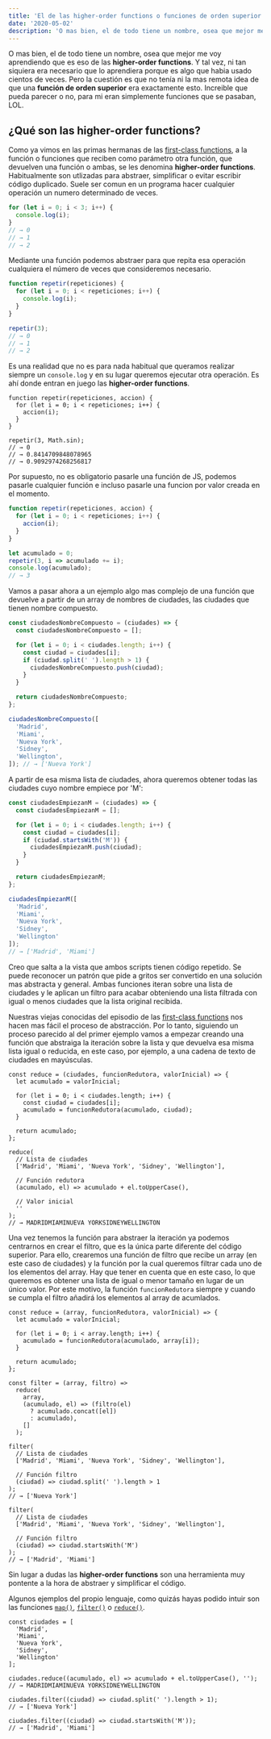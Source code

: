 ```yaml
---
title: 'El de las higher-order functions o funciones de orden superior'
date: '2020-05-02'
description: 'O mas bien, el de todo tiene un nombre, osea que mejor me voy aprendiendo que es eso de las higher-order functions.'
---
```


O mas bien, el de todo tiene un nombre, osea que mejor me voy aprendiendo que es eso de las **higher-order functions**. Y tal vez, ni tan siquiera era necesario que lo aprendiera porque es algo que habia usado cientos de veces. Pero la cuestión es que no tenía ni la mas remota idea de que una **función de orden superior** era exactamente esto. Increible que pueda parecer o no, para mi eran simplemente funciones que se pasaban, LOL.

## ¿Qué son las higher-order functions?

Como ya vimos en las primas hermanas de las [first-class functions](/first-class-functions), a la función o funciones que reciben como parámetro otra función, que devuelven una función o ambas, se les denomina **higher-order functions**. Habitualmente son utlizadas para abstraer, simplificar o evitar escribir código duplicado. Suele ser comun en un programa hacer cualquier operación un numero determinado de veces.

```javascript
for (let i = 0; i < 3; i++) {
  console.log(i);
}
// → 0
// → 1
// → 2
```

Mediante una función podemos abstraer para que repita esa operación cualquiera el número de veces que consideremos necesario.

```javascript
function repetir(repeticiones) {
  for (let i = 0; i < repeticiones; i++) {
    console.log(i);
  }
}

repetir(3);
// → 0
// → 1
// → 2
```

Es una realidad que no es para nada habitual que queramos realizar siempre un `console.log` y en su lugar queremos ejecutar otra operación. Es ahí donde entran en juego las **higher-order functions**.

```javascript{7}
function repetir(repeticiones, accion) {
  for (let i = 0; i < repeticiones; i++) {
    accion(i);
  }
}

repetir(3, Math.sin);
// → 0
// → 0.8414709848078965
// → 0.9092974268256817
```

Por supuesto, no es obligatorio pasarle una función de JS, podemos pasarle cualquier función e incluso pasarle una funcion por valor creada en el momento.

```javascript
function repetir(repeticiones, accion) {
  for (let i = 0; i < repeticiones; i++) {
    accion(i);
  }
}

let acumulado = 0;
repetir(3, i => acumulado += i);
console.log(acumulado);
// → 3
```

Vamos a pasar ahora a un ejemplo algo mas complejo de una función que devuelve a partir de un array de nombres de ciudades, las ciudades que tienen nombre compuesto.

```javascript
const ciudadesNombreCompuesto = (ciudades) => {
  const ciudadesNombreCompuesto = [];

  for (let i = 0; i < ciudades.length; i++) {
    const ciudad = ciudades[i];
    if (ciudad.split(' ').length > 1) {
      ciudadesNombreCompuesto.push(ciudad);
    }
  }

  return ciudadesNombreCompuesto;
};

ciudadesNombreCompuesto([
  'Madrid',
  'Miami',
  'Nueva York',
  'Sidney',
  'Wellington',
]); // → ['Nueva York']
```

A partir de esa misma lista de ciudades, ahora queremos obtener todas las ciudades cuyo nombre empiece por 'M':

```javascript
const ciudadesEmpiezanM = (ciudades) => {
  const ciudadesEmpiezanM = [];

  for (let i = 0; i < ciudades.length; i++) {
    const ciudad = ciudades[i];
    if (ciudad.startsWith('M')) {
      ciudadesEmpiezanM.push(ciudad);
    }
  }

  return ciudadesEmpiezanM;
};

ciudadesEmpiezanM([
  'Madrid',
  'Miami',
  'Nueva York',
  'Sidney',
  'Wellington'
]);
// → ['Madrid', 'Miami']
```

Creo que salta a la vista que ambos scripts tienen código repetido. Se puede reconocer un patrón que pide a gritos ser convertido en una solución mas abstracta y general. Ambas funciones iteran sobre una lista de ciudades y le aplican un filtro para acabar obteniendo una lista filtrada con igual o menos ciudades que la lista original recibida.

Nuestras viejas conocidas del episodio de las [first-class functions](/first-class-functions) nos hacen mas fácil el proceso de abstracción. Por lo tanto, siguiendo un proceso parecido al del primer ejemplo vamos a empezar creando una función que abstraiga la iteración sobre la lista y que devuelva esa misma lista igual o reducida, en este caso, por ejemplo, a una cadena de texto de ciudades en mayúsculas.

```javascript{1,12}
const reduce = (ciudades, funcionRedutora, valorInicial) => {
  let acumulado = valorInicial;

  for (let i = 0; i < ciudades.length; i++) {
    const ciudad = ciudades[i];
    acumulado = funcionRedutora(acumulado, ciudad);
  }

  return acumulado;
};

reduce(
  // Lista de ciudades
  ['Madrid', 'Miami', 'Nueva York', 'Sidney', 'Wellington'],

  // Función redutora
  (acumulado, el) => acumulado + el.toUpperCase(),

  // Valor inicial
  ''
);
// → MADRIDMIAMINUEVA YORKSIDNEYWELLINGTON
```

Una vez tenemos la función para abstraer la iteración ya podemos centrarnos en crear el filtro, que es la única parte diferente del código superior. Para ello, crearemos una función de filtro que recibe un array (en este caso de ciudades) y la función por la cual queremos filtrar cada uno de los elementos del array. Hay que tener en cuenta que en este caso, lo que queremos es obtener una lista de igual o menor tamaño en lugar de un único valor. Por este motivo, la función `funcionRedutora` siempre y cuando se cumpla el filtro añadirá los elementos al array de acumlados.

```javascript{1,11,20,29}
const reduce = (array, funcionRedutora, valorInicial) => {
  let acumulado = valorInicial;

  for (let i = 0; i < array.length; i++) {
    acumulado = funcionRedutora(acumulado, array[i]);
  }

  return acumulado;
};

const filter = (array, filtro) =>
  reduce(
    array,
    (acumulado, el) => (filtro(el)
      ? acumulado.concat([el])
      : acumulado),
    []
  );

filter(
  // Lista de ciudades
  ['Madrid', 'Miami', 'Nueva York', 'Sidney', 'Wellington'],

  // Función filtro
  (ciudad) => ciudad.split(' ').length > 1
);
// → ['Nueva York']

filter(
  // Lista de ciudades
  ['Madrid', 'Miami', 'Nueva York', 'Sidney', 'Wellington'],

  // Función filtro
  (ciudad) => ciudad.startsWith('M')
);
// → ['Madrid', 'Miami']
```

Sin lugar a dudas las **higher-order functions** son una herramienta muy pontente a la hora de abstraer y simplificar el código.

Algunos ejemplos del propio lenguaje, como quizás hayas podido intuir son las funciones [`map()`](https://developer.mozilla.org/es/docs/Web/JavaScript/Referencia/Objetos_globales/Array/map), [`filter()`](https://developer.mozilla.org/es/docs/Web/JavaScript/Referencia/Objetos_globales/Array/filter) o [`reduce()`](https://developer.mozilla.org/es/docs/Web/JavaScript/Referencia/Objetos_globales/Array/reduce).

```javascript{9,12,15}
const ciudades = [
  'Madrid',
  'Miami',
  'Nueva York',
  'Sidney',
  'Wellington'
];

ciudades.reduce((acumulado, el) => acumulado + el.toUpperCase(), '');
// → MADRIDMIAMINUEVA YORKSIDNEYWELLINGTON

ciudades.filter((ciudad) => ciudad.split(' ').length > 1);
// → ['Nueva York']

ciudades.filter((ciudad) => ciudad.startsWith('M'));
// → ['Madrid', 'Miami']
```